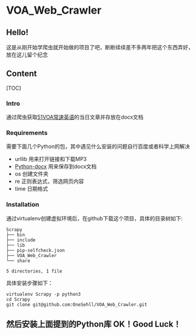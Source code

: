 # VOA_Web_Crawler
## Hello!
这是从刚开始学爬虫就开始做的项目了吧，断断续续差不多两年把这个东西弄好，放在这儿留个纪念
## Content
[TOC]
### Intro
通过爬虫获取[51VOA常速英语](http://www.51voa.com/VOA_Standard_English/)的当日文章并存放在docx文档
### Requirements
需要下面几个Python的包，其中遇见什么安装的问题自行百度或者科学上网解决
 - urllib 用来打开链接和下载MP3
 - [Python-docx](http://python-docx.readthedocs.io/en/latest/)
  用来保存到docx文档
 - os 创建文件夹
 - re 正则表达式，筛选网页内容
 - time 日期格式
### Installation
通过virtualenv创建虚拟环境后，在github下载这个项目，具体的目录树如下:
```
Scrapy
├── bin
├── include
├── lib
├── pip-selfcheck.json
├── VOA_Web_Crawler
└── share

5 directories, 1 file
```
具体安装步骤如下：
```
virtualenv Scrapy -p python3
cd Scrapy
git clone git@github.com:OneSehll/VOA_Web_Crawler.git
```
然后安装上面提到的Python库
OK！Good Luck！
- 
